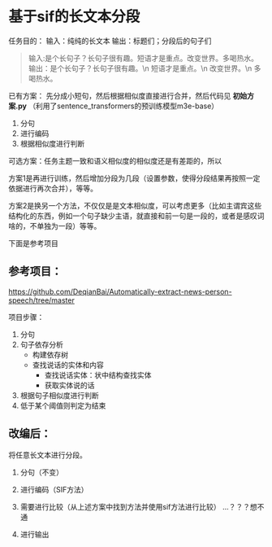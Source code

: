 # 基于sif的长文本分段

任务目的：
输入：纯纯的长文本
输出：标题们；分段后的句子们

> 输入:是个长句子？长句子很有趣。短语才是重点。改变世界。多喝热水。
> 输出：是个长句子？长句子很有趣。\n 短语才是重点。\n 改变世界。\n 多喝热水。

已有方案：
先分成小短句，然后根据相似度直接进行合并，然后代码见 **初始方案.py** （利用了sentence_transformers的预训练模型m3e-base）
1. 分句
2. 进行编码
3. 根据相似度进行判断

可选方案：任务主题一致和语义相似度的相似度还是有差距的，所以

方案1是再进行训练，然后增加分段为几段（设置参数，使得分段结果再按照一定依据进行再次合并），等等。

方案2是换另一个方法，不仅仅是是文本相似度，可以考虑更多（比如主谓宾这些结构化的东西，例如一个句子缺少主语，就直接和前一句是一段的，或者是感叹词啥的，不单独为一段）等等。

下面是参考项目

## 参考项目：

<https://github.com/DeqianBai/Automatically-extract-news-person-speech/tree/master>
 
项目步骤：

1. 分句
2. 句子依存分析
   - 构建依存树
   - 查找说话的实体和内容
     - 查找说话实体：状中结构查找实体
     - 获取实体说的话
3. 根据句子相似度进行判断
4. 低于某个阈值则判定为结束

## 改编后：
将任意长文本进行分段。

1. 分句（不变）
2. 进行编码（SIF方法）
3. 需要进行比较（从上述方案中找到方法并使用sif方法进行比较）
...？？？想不通

6. 进行输出
